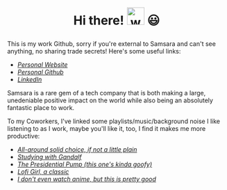 <h1 align="center">

Hi there! <img src="https://github.com/bbonifacio-at-mudd/bbonifacio-at-mudd/assets/114462423/c51c3fbf-d6a2-4dae-bba0-5d36ba70d464" alt="waving" width="40" height="40"> 😃
</h1>
<p align="left">
This is my work Github, sorry if you're external to Samsara and can't see anything, no sharing trade secrets! Here's some useful links:
</p>
<ul>
  <li><em><a href="https://brandonbonifacio.com/">Personal Website</a></em></li>
  <li><em><a href="https://github.com/bbonifacio-at-mudd/">Personal Github</a></em></li>
  <li><em><a href="https://www.linkedin.com/in/bonifaciob/">LinkedIn</a></em></li>
</ul>

<p align="left">
Samsara is a rare gem of a tech company that is both making a large, unedeniable positive impact on the world while also being
an absolutely fantastic place to work.
</p>

<p align="left">
To my Coworkers, I've linked some playlists/music/background noise I like listening to as I work, maybe you'll like it, too, I find it makes
me more productive:
</p> 
<ul>
  <li><em><a href="https://www.youtube.com/watch?v=Hlp6aawXVoY">All-around solid choice, if not a little plain</em></li>
  <li><em><a href="https://www.youtube.com/watch?v=eHqw900CuTY">Studying with Gandalf </em></li>
  <li><em><a href="https://www.youtube.com/watch?v=sl9OmHy6c6o">The Presidential Pump (this one's kinda goofy) </em></li>
  <li><em><a href="https://www.youtube.com/watch?v=jfKfPfyJRdk">Lofi Girl, a classic</em></li>
  <li><em><a href="https://www.youtube.com/watch?v=p77-glF--GA">I don't even watch anime, but this is pretty good</em></li>
</ul>

<!--
**bbonifacio-at-samsara/bbonifacio-at-samsara** is a ✨ _special_ ✨ repository because its `README.md` (this file) appears on your GitHub profile.

Here are some ideas to get you started:

- 🔭 I’m currently working on ...
- 🌱 I’m currently learning ...
- 👯 I’m looking to collaborate on ...
- 🤔 I’m looking for help with ...
- 💬 Ask me about ...
- 📫 How to reach me: ...
- 😄 Pronouns: ...
- ⚡ Fun fact: ...
-->
